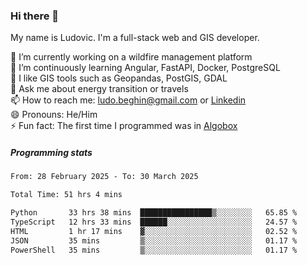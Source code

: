 ### Hi there 👋

My name is Ludovic. I'm a full-stack web and GIS developer.

 🔭 I’m currently working on a wildfire management platform<br/>
 🌱 I’m continuously learning Angular, FastAPI, Docker, PostgreSQL<br/>
 👯 I like GIS tools such as Geopandas, PostGIS, GDAL<br/>
 💬 Ask me about energy transition or travels<br/>
 📫 How to reach me: ludo.beghin@gmail.com or [Linkedin](https://www.linkedin.com/in/ludovic-beghin/)<br/>
 😄 Pronouns: He/Him<br/>
 ⚡ Fun fact: The first time I programmed was in [Algobox](https://fr.wikipedia.org/wiki/Algobox)<br/>

##### Programming stats
<!--START_SECTION:waka-->

```txt
From: 28 February 2025 - To: 30 March 2025

Total Time: 51 hrs 4 mins

Python       33 hrs 38 mins  ████████████████▒░░░░░░░░   65.85 %
TypeScript   12 hrs 33 mins  ██████░░░░░░░░░░░░░░░░░░░   24.57 %
HTML         1 hr 17 mins    ▓░░░░░░░░░░░░░░░░░░░░░░░░   02.52 %
JSON         35 mins         ▒░░░░░░░░░░░░░░░░░░░░░░░░   01.17 %
PowerShell   35 mins         ▒░░░░░░░░░░░░░░░░░░░░░░░░   01.17 %
```

<!--END_SECTION:waka-->
